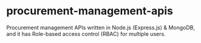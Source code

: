 # procurement-management-apis
Procurement management APIs written in Node.js (Express.js) &amp; MongoDB, and it has Role-based access control (RBAC) for multiple users.
